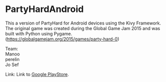 # PartyHardAndroid
This a version of PartyHard for Android devices using the Kivy Framework.  
The original game was created during the Global Game Jam 2015 and was built with Python using Pygame.  
(https://globalgamejam.org/2015/games/party-hard-0)  
  
  
Team:  
Manoo  
perelin  
Jo Sef  


Link:
Link to [Google PlayStore](https://play.google.com/store/apps/details?id=org.partyhard.com.partyhard).
